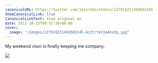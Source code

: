 ```yaml
---
canonicalURL: https://twitter.com/jmjordan/status/127910231492665345
ShowCanonicalLink: true
CanonicalLinkText: View original on
date: 2011-10-23T00:52:30+00:00
cover:
  image: "/images/127910231492665345-AcZtrYeCIAAha3q.jpg"
---
```

My weekend visor is finally keeping me company.

![](/images/127910231492665345-AcZtrYeCIAAha3q.jpg)